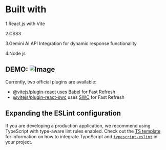 **<h1>Built with </h1>**

1.React.js with Vite

2.CSS3

3.Gemini AI API Integration for dynamic response functionality

4.Node js 

**DEMO:**
![Image](https://github.com/user-attachments/assets/4e977cf5-e4bb-4ea6-9d7f-2a6329ae8acb)
---


Currently, two official plugins are available:

- [@vitejs/plugin-react](https://github.com/vitejs/vite-plugin-react/blob/main/packages/plugin-react) uses [Babel](https://babeljs.io/) for Fast Refresh
- [@vitejs/plugin-react-swc](https://github.com/vitejs/vite-plugin-react/blob/main/packages/plugin-react-swc) uses [SWC](https://swc.rs/) for Fast Refresh

## Expanding the ESLint configuration

If you are developing a production application, we recommend using TypeScript with type-aware lint rules enabled. Check out the [TS template](https://github.com/vitejs/vite/tree/main/packages/create-vite/template-react-ts) for information on how to integrate TypeScript and [`typescript-eslint`](https://typescript-eslint.io) in your project.
